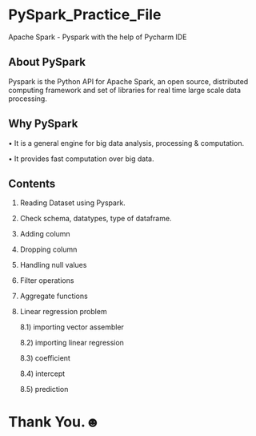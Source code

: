 # PySpark_Practice_File
Apache Spark - Pyspark with the help of Pycharm IDE

## About PySpark
Pyspark is the Python API for Apache Spark, an open source, distributed computing framework and set of libraries for real time large scale data processing.

## Why PySpark
• It is a general engine for big data analysis, processing & computation.

• It provides fast computation over big data.

## Contents
1) Reading Dataset using Pyspark.
2) Check schema, datatypes, type of dataframe.
3) Adding column
4) Dropping column
5) Handling null values
6) Filter operations
7) Aggregate functions
8) Linear regression problem 

    8.1) importing vector assembler
  
    8.2) importing linear regression
  
 
    8.3) coefficient
  
    8.4) intercept
  
    8.5) prediction
  
# Thank You.☻
